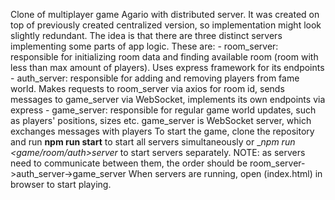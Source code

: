Clone of multiplayer game Agario with distributed server. It was created on top of previously created centralized version, so implementation might look slightly redundant.
The idea is that there are three distinct servers implementing some parts of app logic. These are:
    - room_server: responsible for initializing room data and finding available room (room with less than max amount of players). Uses express framework for its endpoints
    - auth_server: responsible for adding and removing players from fame world. Makes requests to room_server via axios for room id, sends messages to game_server via WebSocket, implements its own endpoints via express
    - game_server: responsible for regular game world updates, such as players' positions, sizes etc. game_server is WebSocket server, which exchanges messages with players
To start the game, clone the repository and run __npm run start__ to start all servers simultaneously or __npm run <game/room/auth>_server__ to start servers separately.
NOTE: as servers need to communicate between them, the order should be room_server->auth_server->game_server
When servers are running, open (index.html) in browser to start playing.